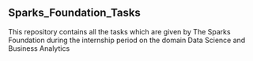 ## Sparks_Foundation_Tasks
This repository contains all the tasks which are given by The Sparks Foundation during the internship period on the domain Data Science and Business Analytics
